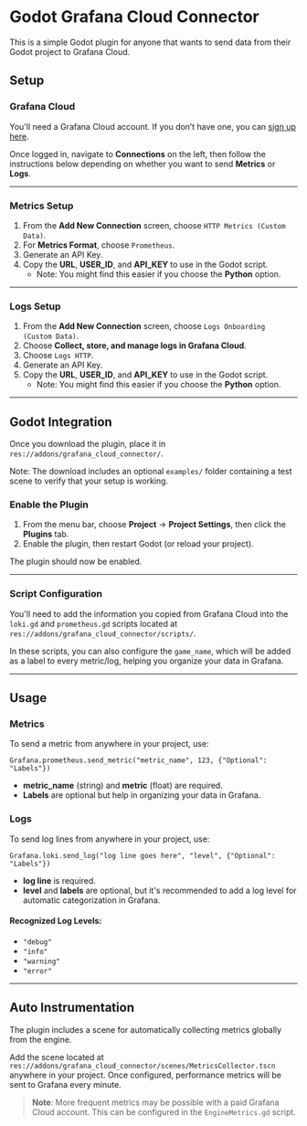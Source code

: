 
# Godot Grafana Cloud Connector

This is a simple Godot plugin for anyone that wants to send data from their Godot project to Grafana Cloud.

## Setup

### Grafana Cloud

You'll need a Grafana Cloud account. If you don’t have one, you can [sign up here](https://grafana.com/docs/grafana-cloud/get-started/).

Once logged in, navigate to **Connections** on the left, then follow the instructions below depending on whether you want to send **Metrics** or **Logs**.

---

### Metrics Setup

1. From the **Add New Connection** screen, choose `HTTP Metrics (Custom Data)`.
2. For **Metrics Format**, choose `Prometheus`.
3. Generate an API Key.
4. Copy the **URL**, **USER_ID**, and **API_KEY** to use in the Godot script.
   - Note: You might find this easier if you choose the **Python** option.

---

### Logs Setup

1. From the **Add New Connection** screen, choose `Logs Onboarding (Custom Data)`.
2. Choose **Collect, store, and manage logs in Grafana Cloud**.
3. Choose `Logs HTTP`.
4. Generate an API Key.
5. Copy the **URL**, **USER_ID**, and **API_KEY** to use in the Godot script.
   - Note: You might find this easier if you choose the **Python** option.

---

## Godot Integration

Once you download the plugin, place it in `res://addons/grafana_cloud_connector/`.

Note: The download includes an optional `examples/` folder containing a test scene to verify that your setup is working.

### Enable the Plugin

1. From the menu bar, choose **Project** -> **Project Settings**, then click the **Plugins** tab.
2. Enable the plugin, then restart Godot (or reload your project).

The plugin should now be enabled.

---

### Script Configuration

You'll need to add the information you copied from Grafana Cloud into the `loki.gd` and `prometheus.gd` scripts located at `res://addons/grafana_cloud_connector/scripts/`.

In these scripts, you can also configure the `game_name`, which will be added as a label to every metric/log, helping you organize your data in Grafana.

---

## Usage

### Metrics

To send a metric from anywhere in your project, use:

```gdscript
Grafana.prometheus.send_metric("metric_name", 123, {"Optional": "Labels"})
```

- **metric_name** (string) and **metric** (float) are required.
- **Labels** are optional but help in organizing your data in Grafana.

### Logs

To send log lines from anywhere in your project, use:

```gdscript
Grafana.loki.send_log("log line goes here", "level", {"Optional": "Labels"})
```

- **log line** is required.
- **level** and **labels** are optional, but it's recommended to add a log level for automatic categorization in Grafana.

#### Recognized Log Levels:
- `"debug"`
- `"info"`
- `"warning"`
- `"error"`

---

## Auto Instrumentation

The plugin includes a scene for automatically collecting metrics globally from the engine.

Add the scene located at `res://addons/grafana_cloud_connector/scenes/MetricsCollector.tscn` anywhere in your project. Once configured, performance metrics will be sent to Grafana every minute.

> **Note**: More frequent metrics may be possible with a paid Grafana Cloud account. This can be configured in the `EngineMetrics.gd` script.
